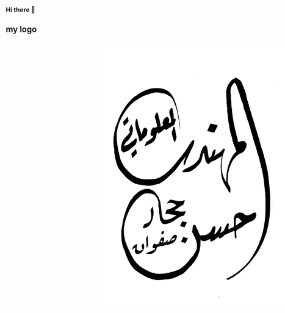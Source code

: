 ### Hi there 👋

<!--
**Eng-Hasan-Hajjar/Eng-Hasan-Hajjar** is a ✨ _special_ ✨ repository because its `README.md` (this file) appears on your GitHub profile.

Here are some ideas to get you started:

- 🔭 I’m currently working on ...
- 🌱 I’m currently learning ...
- 👯 I’m looking to collaborate on ...
- 🤔 I’m looking for help with ...
- 💬 Ask me about ...
- 📫 How to reach me: ...
- 😄 Pronouns: ...
- ⚡ Fun fact: ...
-->


## my logo
<div>
<img src="Eng.Hasan.Hajjar.logo.png" style="margin-left:250px;width:500px;height:700px;">
</div>
